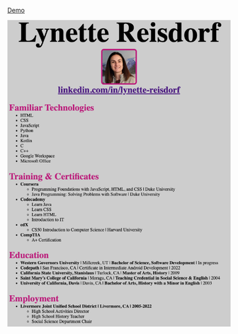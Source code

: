 [Demo](https://raw.githack.com/lmreisdorf/lmreisdorf/main/Github%20Landing%20Page/index.html)

![Lynette](https://github.com/lmreisdorf/lmreisdorf/blob/main/Screen%20Shot%202022-12-07%20at%2012.24.04%20PM.png "Resume")
